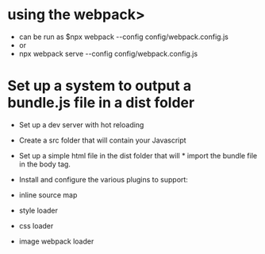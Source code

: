# using the webpack> 
* can be run as $npx webpack --config config/webpack.config.js
* or 
* npx webpack serve --config config/webpack.config.js

# Set up a system to output a bundle.js file in a dist folder
* Set up a dev server with hot reloading
* Create a src folder that will contain your Javascript
* Set up a simple html file in the dist folder that will * import the bundle file in the body tag.
* Install and configure the various plugins to support:

* inline source map
* style loader
* css loader
* image webpack loader